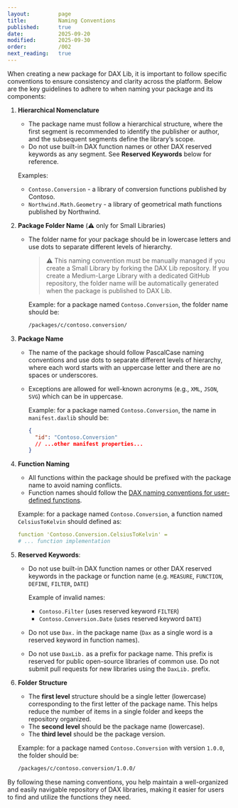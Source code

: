 ```yaml
---
layout:         page
title:          Naming Conventions
published:      true
date:           2025-09-20
modified:       2025-09-30
order:          /002
next_reading:   true
---
```


When creating a new package for DAX Lib, it is important to follow specific conventions to ensure consistency and clarity across the platform. Below are the key guidelines to adhere to when naming your package and its components:

1. **Hierarchical Nomenclature**

    - The package name must follow a hierarchical structure, where the first segment is recommended to identify the publisher or author, and the subsequent segments define the library’s scope.
    - Do not use built-in DAX function names or other DAX reserved keywords as any segment. See **Reserved Keywords** below for reference.
    
    Examples:
     - `Contoso.Conversion` - a library of conversion functions published by Contoso.
     - `Northwind.Math.Geometry` - a library of geometrical math functions published by Northwind.

2. **Package Folder Name** (⚠️ only for Small Libraries)

    - The folder name for your package should be in lowercase letters and use dots to separate different levels of hierarchy.
      > **⚠️**
      > This naming convention must be manually managed if you create a Small Library by forking the DAX Lib repository. If you create a Medium-Large Library with a dedicated GitHub repository, the folder name will be automatically generated when the package is published to DAX Lib.
      
      Example: for a package named `Contoso.Conversion`, the folder name should be:

      ```bash
      /packages/c/contoso.conversion/
      ```

3. **Package Name**

    - The name of the package should follow PascalCase naming conventions and use dots to separate different levels of hierarchy, where each word starts with an uppercase letter and there are no spaces or underscores.
    - Exceptions are allowed for well-known acronyms (e.g., `XML`, `JSON`, `SVG`) which can be in uppercase.

      Example: for a package named `Contoso.Conversion`, the name in `manifest.daxlib` should be:
  
      ```json
      {
        "id": "Contoso.Conversion"
        // ...other manifest properties...
      }
      ```

4. **Function Naming**

    - All functions within the package should be prefixed with the package name to avoid naming conflicts.
    - Function names should follow the [DAX naming conventions for user-defined functions](https://docs.sqlbi.com/dax-style/dax-naming-conventions#function-names).

    Example: for a package named `Contoso.Conversion`, a function named `CelsiusToKelvin` should defined as:

    ```yaml
    function 'Contoso.Conversion.CelsiusToKelvin' =
    # ... function implementation
    ```

5. **Reserved Keywords**:

    - Do not use built-in DAX function names or other DAX reserved keywords in the package or function name (e.g. `MEASURE`, `FUNCTION`, `DEFINE`, `FILTER`, `DATE`)
     
      Example of invalid names:
      - `Contoso.Filter` (uses reserved keyword `FILTER`)
      - `Contoso.Conversion.Date` (uses reserved keyword `DATE`)

    - Do not use `Dax.` in the package name (`Dax` as a single word is a reserved keyword in function names). 
    - Do not use `DaxLib.` as a prefix for package name. This prefix is reserved for public open-source libraries of common use. Do not submit pull requests for new libraries using the `DaxLib.` prefix.

6. **Folder Structure**
   
   - The **first level** structure should be a single letter (lowercase) corresponding to the first letter of the package name. This helps reduce the number of items in a single folder and keeps the repository organized.
   - The **second level** should be the package name (lowercase).
   - The **third level** should be the package version.

   Example: for a package named `Contoso.Conversion` with version `1.0.0`, the folder should be:

    ```bash
    /packages/c/contoso.conversion/1.0.0/
    ```

By following these naming conventions, you help maintain a well-organized and easily navigable repository of DAX libraries, making it easier for users to find and utilize the functions they need.